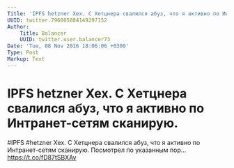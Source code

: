 ```yaml
---
Title: 'IPFS hetzner Хех. С Хетцнера свалился абуз, что я активно по Интранет-сетям сканирую.'
UUID: twitter.796005884149297152
Author:
    Title: Balancer
    UUID: twitter.user.balancer73
Date: 'Tue, 08 Nov 2016 18:06:06 +0300'
Type: Post
Markup: Text
---
```


# IPFS hetzner Хех. С Хетцнера свалился абуз, что я активно по Интранет-сетям сканирую.

#IPFS #hetzner Хех. С Хетцнера свалился абуз, что я активно
по Интранет-сетям сканирую. Посмотрел по указанным пор…
https://t.co/fD87tSBXAv